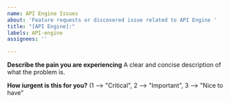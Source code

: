 ```yaml
---
name: API Engine Issues
about: 'Feature requests or discovered issue related to API Engine '
title: "[API Engine]:"
labels: API-engine
assignees: ''

---
```


**Describe the pain you are experiencing**
A clear and concise description of what the problem is.

**How iurgent is this for you?**
(1 --> "Critical", 2 --> "Important", 3 --> "Nice to have"
